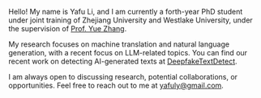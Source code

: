 Hello! My name is Yafu Li, and I am currently a forth-year PhD student under joint training of Zhejiang University and Westlake University, under the supervision of [Prof. Yue Zhang](https://frcchang.github.io/). 

My research focuses on machine translation and natural language generation, with a recent focus on LLM-related topics. You can find our recent work on detecting AI-generated texts at [DeepfakeTextDetect](https://github.com/yafuly/DeepfakeTextDetect).

I am always open to discussing research, potential collaborations, or opportunities. Feel free to reach out to me at yafuly@gmail.com.
